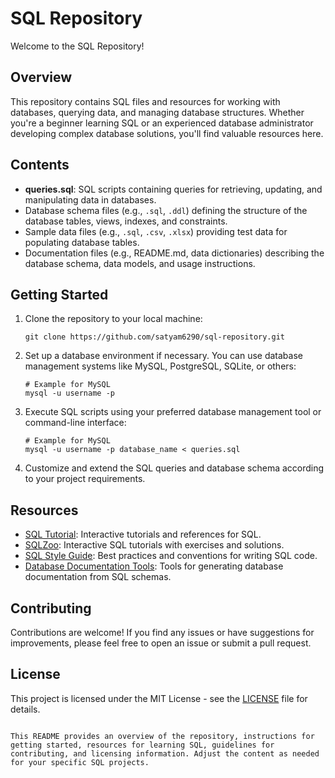 # SQL Repository

Welcome to the SQL Repository!

## Overview

This repository contains SQL files and resources for working with databases, querying data, and managing database structures. Whether you're a beginner learning SQL or an experienced database administrator developing complex database solutions, you'll find valuable resources here.

## Contents

- **queries.sql**: SQL scripts containing queries for retrieving, updating, and manipulating data in databases.
- Database schema files (e.g., `.sql`, `.ddl`) defining the structure of the database tables, views, indexes, and constraints.
- Sample data files (e.g., `.sql`, `.csv`, `.xlsx`) providing test data for populating database tables.
- Documentation files (e.g., README.md, data dictionaries) describing the database schema, data models, and usage instructions.

## Getting Started

1. Clone the repository to your local machine:

   ```
   git clone https://github.com/satyam6290/sql-repository.git
   ```

2. Set up a database environment if necessary. You can use database management systems like MySQL, PostgreSQL, SQLite, or others:

   ```
   # Example for MySQL
   mysql -u username -p
   ```

3. Execute SQL scripts using your preferred database management tool or command-line interface:

   ```
   # Example for MySQL
   mysql -u username -p database_name < queries.sql
   ```

4. Customize and extend the SQL queries and database schema according to your project requirements.

## Resources

- [SQL Tutorial](https://www.w3schools.com/sql/): Interactive tutorials and references for SQL.
- [SQLZoo](https://sqlzoo.net/): Interactive SQL tutorials with exercises and solutions.
- [SQL Style Guide](https://www.sqlstyle.guide/): Best practices and conventions for writing SQL code.
- [Database Documentation Tools](https://dbdocs.io/): Tools for generating database documentation from SQL schemas.

## Contributing

Contributions are welcome! If you find any issues or have suggestions for improvements, please feel free to open an issue or submit a pull request.

## License

This project is licensed under the MIT License - see the [LICENSE](LICENSE) file for details.
```

This README provides an overview of the repository, instructions for getting started, resources for learning SQL, guidelines for contributing, and licensing information. Adjust the content as needed for your specific SQL projects.
